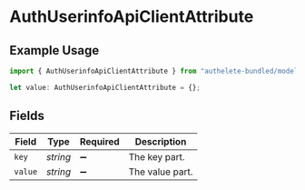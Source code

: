 # AuthUserinfoApiClientAttribute

## Example Usage

```typescript
import { AuthUserinfoApiClientAttribute } from "authelete-bundled/models/operations";

let value: AuthUserinfoApiClientAttribute = {};
```

## Fields

| Field              | Type               | Required           | Description        |
| ------------------ | ------------------ | ------------------ | ------------------ |
| `key`              | *string*           | :heavy_minus_sign: | The key part.      |
| `value`            | *string*           | :heavy_minus_sign: | The value part.    |